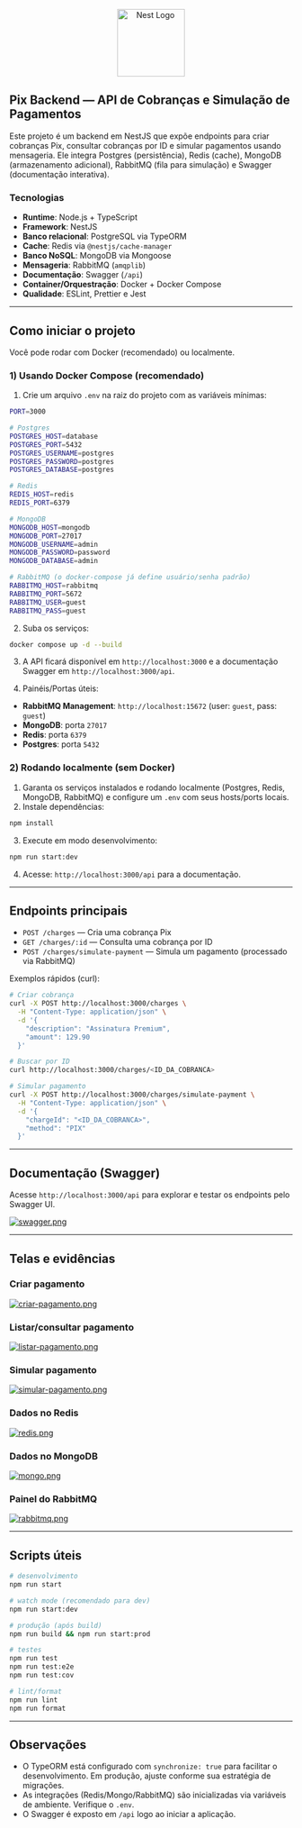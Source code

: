 <p align="center">
  <img src="https://nestjs.com/img/logo-small.svg" width="120" alt="Nest Logo" />
</p>

## Pix Backend — API de Cobranças e Simulação de Pagamentos

Este projeto é um backend em NestJS que expõe endpoints para criar cobranças Pix, consultar cobranças por ID e simular pagamentos usando mensageria. Ele integra Postgres (persistência), Redis (cache), MongoDB (armazenamento adicional), RabbitMQ (fila para simulação) e Swagger (documentação interativa).

### Tecnologias

- **Runtime**: Node.js + TypeScript
- **Framework**: NestJS
- **Banco relacional**: PostgreSQL via TypeORM
- **Cache**: Redis via `@nestjs/cache-manager`
- **Banco NoSQL**: MongoDB via Mongoose
- **Mensageria**: RabbitMQ (`amqplib`)
- **Documentação**: Swagger (`/api`)
- **Container/Orquestração**: Docker + Docker Compose
- **Qualidade**: ESLint, Prettier e Jest

---

## Como iniciar o projeto

Você pode rodar com Docker (recomendado) ou localmente.

### 1) Usando Docker Compose (recomendado)

1. Crie um arquivo `.env` na raiz do projeto com as variáveis mínimas:

```bash
PORT=3000

# Postgres
POSTGRES_HOST=database
POSTGRES_PORT=5432
POSTGRES_USERNAME=postgres
POSTGRES_PASSWORD=postgres
POSTGRES_DATABASE=postgres

# Redis
REDIS_HOST=redis
REDIS_PORT=6379

# MongoDB
MONGODB_HOST=mongodb
MONGODB_PORT=27017
MONGODB_USERNAME=admin
MONGODB_PASSWORD=password
MONGODB_DATABASE=admin

# RabbitMQ (o docker-compose já define usuário/senha padrão)
RABBITMQ_HOST=rabbitmq
RABBITMQ_PORT=5672
RABBITMQ_USER=guest
RABBITMQ_PASS=guest
```

2. Suba os serviços:

```bash
docker compose up -d --build
```

3. A API ficará disponível em `http://localhost:3000` e a documentação Swagger em `http://localhost:3000/api`.

4. Painéis/Portas úteis:

- **RabbitMQ Management**: `http://localhost:15672` (user: `guest`, pass: `guest`)
- **MongoDB**: porta `27017`
- **Redis**: porta `6379`
- **Postgres**: porta `5432`

### 2) Rodando localmente (sem Docker)

1. Garanta os serviços instalados e rodando localmente (Postgres, Redis, MongoDB, RabbitMQ) e configure um `.env` com seus hosts/ports locais.
2. Instale dependências:

```bash
npm install
```

3. Execute em modo desenvolvimento:

```bash
npm run start:dev
```

4. Acesse: `http://localhost:3000/api` para a documentação.

---

## Endpoints principais

- `POST /charges` — Cria uma cobrança Pix
- `GET /charges/:id` — Consulta uma cobrança por ID
- `POST /charges/simulate-payment` — Simula um pagamento (processado via RabbitMQ)

Exemplos rápidos (curl):

```bash
# Criar cobrança
curl -X POST http://localhost:3000/charges \
  -H "Content-Type: application/json" \
  -d '{
    "description": "Assinatura Premium",
    "amount": 129.90
  }'

# Buscar por ID
curl http://localhost:3000/charges/<ID_DA_COBRANCA>

# Simular pagamento
curl -X POST http://localhost:3000/charges/simulate-payment \
  -H "Content-Type: application/json" \
  -d '{
    "chargeId": "<ID_DA_COBRANCA>",
    "method": "PIX"
  }'
```

---

## Documentação (Swagger)

Acesse `http://localhost:3000/api` para explorar e testar os endpoints pelo Swagger UI.

[![swagger.png](https://i.postimg.cc/261qzHWw/swagger.png)](https://postimg.cc/TLX20JCL)

---

## Telas e evidências

### Criar pagamento

[![criar-pagamento.png](https://i.postimg.cc/VNsHvtDY/criar-pagamento.png)](https://postimg.cc/yD5TrkM5)

### Listar/consultar pagamento

[![listar-pagamento.png](https://i.postimg.cc/02BNcGKW/listar-pagamento.png)](https://postimg.cc/N5RY0H4m)

### Simular pagamento

[![simular-pagamento.png](https://i.postimg.cc/rszkrbjV/simular-pagamento.png)](https://postimg.cc/Fkt8tTw8)

### Dados no Redis

[![redis.png](https://i.postimg.cc/CLkFsyYk/redis.png)](https://postimg.cc/GH3wb54m)

### Dados no MongoDB

[![mongo.png](https://i.postimg.cc/c4XFjCsZ/mongo.png)](https://postimg.cc/GHTPTc8S)

### Painel do RabbitMQ

[![rabbitmq.png](https://i.postimg.cc/NMdyt3LM/rabbitmq.png)](https://postimg.cc/S2zQ7t6F)

---

## Scripts úteis

```bash
# desenvolvimento
npm run start

# watch mode (recomendado para dev)
npm run start:dev

# produção (após build)
npm run build && npm run start:prod

# testes
npm run test
npm run test:e2e
npm run test:cov

# lint/format
npm run lint
npm run format
```

---

## Observações

- O TypeORM está configurado com `synchronize: true` para facilitar o desenvolvimento. Em produção, ajuste conforme sua estratégia de migrações.
- As integrações (Redis/Mongo/RabbitMQ) são inicializadas via variáveis de ambiente. Verifique o `.env`.
- O Swagger é exposto em `/api` logo ao iniciar a aplicação.
